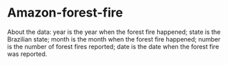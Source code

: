 # Amazon-forest-fire
About the data: year is the year when the forest fire happened; state is the Brazilian state; month is the month when the forest fire happened; number is the number of forest fires reported; date is the date when the forest fire was reported.
